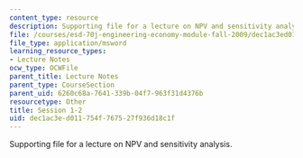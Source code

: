 ```yaml
---
content_type: resource
description: Supporting file for a lecture on NPV and sensitivity analysis.
file: /courses/esd-70j-engineering-economy-module-fall-2009/dec1ac3ed011754f767527f936d18c1f_ESD70session1_2.xls
file_type: application/msword
learning_resource_types:
- Lecture Notes
ocw_type: OCWFile
parent_title: Lecture Notes
parent_type: CourseSection
parent_uid: 6260c68a-7641-339b-04f7-963f31d4376b
resourcetype: Other
title: Session 1-2
uid: dec1ac3e-d011-754f-7675-27f936d18c1f
---
```

Supporting file for a lecture on NPV and sensitivity analysis.

